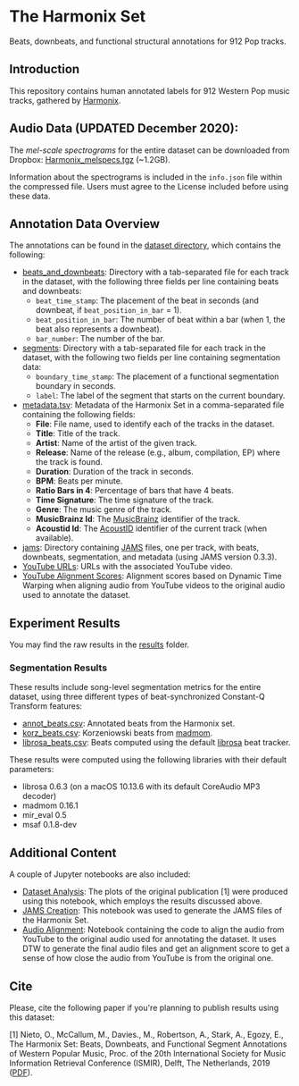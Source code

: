 # The Harmonix Set

Beats, downbeats, and functional structural annotations for 912 Pop tracks.

## Introduction

This repository contains human annotated labels for 912 Western Pop music tracks, gathered by [Harmonix](https://www.harmonixmusic.com/games).

## Audio Data (UPDATED December 2020):

The _mel-scale spectrograms_ for the entire dataset can be downloaded from Dropbox: [Harmonix_melspecs.tgz](https://github.com/urinieto/harmonixset) (~1.2GB).

Information about the spectrograms is included in the `info.json` file within the compressed file.
Users must agree to the License included before using these data.

## Annotation Data Overview

The annotations can be found in the [dataset directory](https://github.com/urinieto/harmonixset/tree/master/dataset), which contains the following:

* [beats_and_downbeats](https://github.com/urinieto/harmonixset/tree/master/dataset/beats_and_downbeats): Directory with a tab-separated file for each track in the dataset, with the following three fields per line containing beats and downbeats: 
    - `beat_time_stamp`: The placement of the beat in seconds (and downbeat, if `beat_position_in_bar` = 1).
    - `beat_position_in_bar`: The number of beat within a bar (when 1, the beat also represents a downbeat).
    - `bar_number`: The number of the bar.
* [segments](https://github.com/urinieto/harmonixset/tree/master/dataset/segments): Directory with a tab-separated file for each track in the dataset, with the following two fields per line containing segmentation data:
    - `boundary_time_stamp`: The placement of a functional segmentation boundary in seconds.
    - `label`: The label of the segment that starts on the current boundary.
* [metadata.tsv](https://github.com/urinieto/harmonixset/blob/master/dataset/metadata.csv): Metadata of the Harmonix Set in a comma-separated file containing the following fields:
    - **File**: File name, used to identify each of the tracks in the dataset.
    - **Title**: Title of the track.
    - **Artist**: Name of the artist of the given track.
    - **Release**: Name of the release (e.g., album, compilation, EP) where the track is found.
    - **Duration**: Duration of the track in seconds.
    - **BPM**: Beats per minute.
    - **Ratio Bars in 4**: Percentage of bars that have 4 beats.
    - **Time Signature**: The time signature of the track.
    - **Genre**: The music genre of the track.
    - **MusicBrainz Id**: The [MusicBrainz](https://musicbrainz.org/) identifier of the track.
    - **Acoustid Id**: The [AcoustID](https://acoustid.org/) identifier of the current track (when available).
* [jams](https://github.com/urinieto/harmonixset/tree/master/dataset/jams): Directory containing [JAMS](https://github.com/marl/jams/) files, one per track, with beats, downbeats, segmentation, and metadata (using JAMS version 0.3.3).
* [YouTube URLs](https://github.com/urinieto/harmonixset/blob/master/dataset/youtube_urls.csv): URLs with the associated YouTube video.
* [YouTube Alignment Scores](https://github.com/urinieto/harmonixset/blob/master/dataset/youtube_alignment_scores.csv): Alignment scores based on Dynamic Time Warping when aligning audio from YouTube videos to the original audio used to annotate the dataset.

## Experiment Results

You may find the raw results in the [results](https://github.com/urinieto/harmonixset/tree/master/results/) folder.

### Segmentation Results

These results include song-level segmentation metrics for the entire dataset, using three different types of beat-synchronized Constant-Q Transform features:

* [annot_beats.csv](https://github.com/urinieto/harmonixset/blob/master/results/segmentation/annot_beats.csv): Annotated beats from the Harmonix set.
* [korz_beats.csv](https://github.com/urinieto/harmonixset/blob/master/results/segmentation/korz_beats.csv): Korzeniowski beats from [madmom](https://github.com/CPJKU/madmom).
* [librosa_beats.csv](https://github.com/urinieto/harmonixset/blob/master/results/segmentation/librosa_beats.csv): Beats computed using the default [librosa](https://github.com/librosa/librosa) beat tracker.

These results were computed using the following libraries with their default parameters:

* librosa 0.6.3 (on a macOS 10.13.6 with its default CoreAudio MP3 decoder)
* madmom 0.16.1
* mir\_eval 0.5
* msaf 0.1.8-dev

## Additional Content

A couple of Jupyter notebooks are also included:

* [Dataset Analysis](https://github.com/urinieto/harmonixset/blob/master/notebooks/Dataset%20Analysis.ipynb): The plots of the original publication [1] were produced using this notebook, which employs the results discussed above.
* [JAMS Creation](https://github.com/urinieto/harmonixset/blob/master/notebooks/JAMS%20Creation.ipynb): This notebook was used to generate the JAMS files of the Harmonix Set.
* [Audio Alignment](https://github.com/urinieto/harmonixset/blob/master/notebooks/Audio%20Alignment.ipynb): Notebook containing the code to align the audio from YouTube to the original audio used for annotating the dataset. It uses DTW to generate the final audio files and get an alignment score to get a sense of how close the audio from YouTube is from the original one.


## Cite

Please, cite the following paper if you're planning to publish results using this dataset:

[1] Nieto, O., McCallum, M., Davies., M., Robertson, A., Stark, A., Egozy, E., The Harmonix Set: Beats, Downbeats, and Functional Segment Annotations of Western Popular Music, Proc. of the 20th International Society for Music Information Retrieval Conference (ISMIR), Delft, The Netherlands, 2019 ([PDF](https://ccrma.stanford.edu/~urinieto/MARL/publications/ISMIR2019-Nieto-Harmonix.pdf)).
